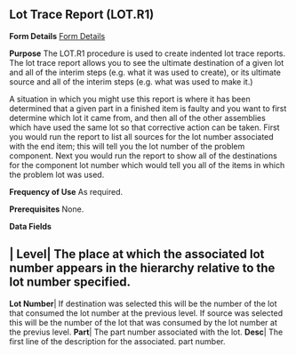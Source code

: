 ## Lot Trace Report (LOT.R1)
<PageHeader />

**Form Details**
[Form Details](../LOT-R1-1/README.md)

**Purpose**
The LOT.R1 procedure is used to create indented lot trace reports. The lot
trace report allows you to see the ultimate destination of a given lot and all
of the interim steps (e.g. what it was used to create), or its ultimate source
and all of the interim steps (e.g. what was used to make it.)

A situation in which you might use this report is where it has been determined
that a given part in a finished item is faulty and you want to first determine
which lot it came from, and then all of the other assemblies which have used
the same lot so that corrective action can be taken. First you would run the
report to list all sources for the lot number associated with the end item;
this will tell you the lot number of the problem component. Next you would run
the report to show all of the destinations for the component lot number which
would tell you all of the items in which the problem lot was used.

**Frequency of Use**
As required.

**Prerequisites**
None.

**Data Fields**

| **Level**|  The place at which the associated lot number appears in the
hierarchy relative to the lot number specified.
-  
**Lot Number**|  If destination was selected this will be the number of the
lot that consumed the lot number at the previous level. If source was selected
this will be the number of the lot that was consumed by the lot number at the
previus level.
**Part**|  The part number associated with the lot.
**Desc**|  The first line of the description for the associated. part number.

<badge text= "Version 8.10.57 " vertical="middle" />

<PageFooter />
